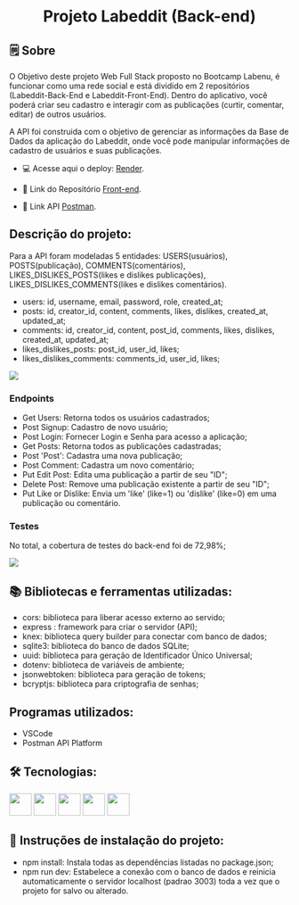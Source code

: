 <h1 align="center">Projeto Labeddit (Back-end)</h1>

## 🗒️ Sobre
O Objetivo deste projeto Web Full Stack proposto no Bootcamp Labenu, é funcionar como uma rede social e está dividido em 2 repositórios (Labeddit-Back-End e Labeddit-Front-End). Dentro do aplicativo, você poderá criar seu cadastro e interagir com as publicações (curtir, comentar, editar) de outros usuários.

A API foi construida com o objetivo de gerenciar as informações da Base de Dados da aplicação do Labeddit, onde você pode manipular informações de cadastro de usuários e suas publicações.

* 💻 Acesse aqui o deploy: [Render](https://projeto-labeddit-back-end-dgds.onrender.com).

* 🔗 Link do Repositório [Front-end](https://github.com/GLCalegaro/Projeto-Labeddit-Front-end).

* 🔗 Link API [Postman](https://documenter.getpostman.com/view/24465148/2s93RNzayk).

## Descrição do projeto:
Para a API foram modeladas 5 entidades: USERS(usuários), POSTS(publicação), COMMENTS(comentários), LIKES_DISLIKES_POSTS(likes e dislikes publicações), LIKES_DISLIKES_COMMENTS(likes e dislikes comentários).

* users: id, username, email, password, role, created_at;
* posts: id, creator_id, content, comments, likes, dislikes, created_at, updated_at;
* comments: id, creator_id, content, post_id, comments, likes, dislikes, created_at, updated_at;
* likes_dislikes_posts: post_id, user_id, likes;
* likes_dislikes_comments: comments_id, user_id, likes;

<p>
<img src="https://user-images.githubusercontent.com/111308068/227624820-cbba2992-88c6-433d-b3d1-9fbf4ed1c374.png" /></p>

### Endpoints
* Get Users: Retorna todos os usuários cadastrados;
* Post Signup: Cadastro de novo usuário;
* Post Login: Fornecer Login e Senha para acesso a aplicação;
* Get Posts: Retorna todos as publicações cadastradas;
* Post 'Post': Cadastra uma nova publicação;
* Post Comment: Cadastra um novo comentário;
* Put Edit Post: Edita uma publicação a partir de seu "ID";
* Delete Post: Remove uma publicação existente a partir de seu "ID";
* Put Like or Dislike: Envia um 'like' (like=1) ou 'dislike' (like=0) em uma publicação ou comentário.

### Testes
No total, a cobertura de testes do back-end foi de 72,98%;
<p>
<img src="https://user-images.githubusercontent.com/111308068/227626456-60c8e895-ef41-4456-a31c-e999a2ce67c3.png" /></p>

## 📚 Bibliotecas e ferramentas utilizadas:

- cors: biblioteca para liberar acesso externo ao servido;
- express : framework para criar o servidor (API);
- knex: biblioteca query builder para conectar com banco de dados;
- sqlite3: biblioteca do banco de dados SQLite;
- uuid: biblioteca para geração de Identificador Único Universal;
- dotenv: biblioteca de variáveis de ambiente;
- jsonwebtoken: biblioteca para geração de tokens;
- bcryptjs: biblioteca para criptografia de senhas;

## Programas utilizados:
* VSCode
* Postman API Platform

## 🛠️ Tecnologias:

<img src="https://cdn.jsdelivr.net/gh/devicons/devicon/icons/nodejs/nodejs-plain.svg" width="40" height="40"/> <img 
src="https://cdn.jsdelivr.net/gh/devicons/devicon/icons/typescript/typescript-original.svg" width="40" height="40" /> <img src="https://cdn.jsdelivr.net/gh/devicons/devicon/icons/sqlite/sqlite-original.svg"  width="40" height="40" /> <img src="https://cdn.jsdelivr.net/gh/devicons/devicon/icons/git/git-plain.svg" width="40" height="40"/> <img
src="https://cdn.jsdelivr.net/gh/devicons/devicon/icons/jest/jest-plain.svg" width="40" height="40" />

## 📝 Instruções de instalação do projeto:
- npm install: Instala todas as dependências listadas no package.json;
- npm run dev: Estabelece a conexão com o banco de dados e reinicia automaticamente o servidor localhost (padrao 3003) toda a vez que o projeto for salvo ou alterado.
